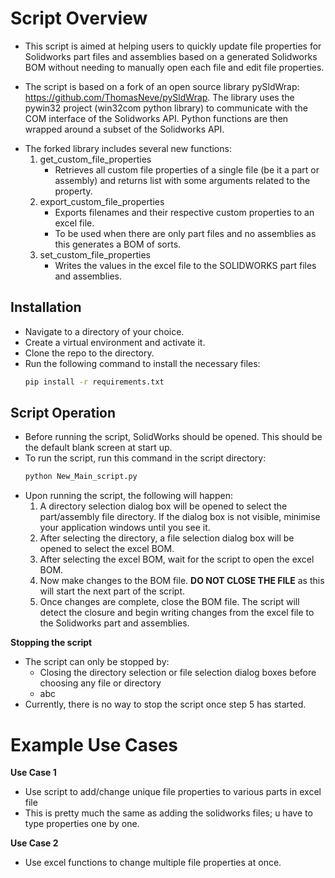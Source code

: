 # Script Overview
* This script is aimed at helping users to quickly update file properties for Solidworks part files and assemblies based on a generated Solidworks BOM without needing to manually open each file and edit file properties.

* The script is based on a fork of an open source library pySldWrap: https://github.com/ThomasNeve/pySldWrap. The library uses the pywin32 project (win32com python library) to communicate with the COM interface of the Solidworks API. Python functions are then wrapped around a subset of the Solidworks API.


<!-- TODO: update this part -->
* The forked library includes several new functions:
    1. get_custom_file_properties
        * Retrieves all custom file properties of a single file (be it a part or assembly) and returns list with some arguments related to the property. 
    2. export_custom_file_properties
        * Exports filenames and their respective custom properties to an excel file.
        * To be used when there are only part files and no assemblies as this generates a BOM of sorts.
    3. set_custom_file_properties 
        * Writes the values in the excel file to the SOLIDWORKS part files and assemblies.

## Installation
* Navigate to a directory of your choice.
* Create a virtual environment and activate it.
* Clone the repo to the directory.
* Run the following command to install the necessary files:
    ```sh
    pip install -r requirements.txt
    ```
<!-- TODO: generate a requirements.txt file -->

## Script Operation
* Before running the script, SolidWorks should be opened. This should be the default blank screen at start up.
* To run the script, run this command in the script directory:
    ```sh
    python New_Main_script.py
    ```
* Upon running the script, the following will happen:
    1. A directory selection dialog box will be opened to select the part/assembly file directory. If the dialog box is not visible, minimise your application windows until you see it.
    2. After selecting the directory, a file selection dialog box will be opened to select the excel BOM.
    3. After selecting the excel BOM, wait for the script to open the excel BOM.
    4. Now make changes to the BOM file. **DO NOT CLOSE THE FILE** as this will start the next part of the script.
    5. Once changes are complete, close the BOM file. The script will detect the closure and begin writing changes from the excel file to the Solidworks part and assemblies.

**Stopping the script**
* The script can only be stopped by:
    * Closing the directory selection or file selection dialog boxes before choosing any file or directory
    * abc
* Currently, there is no way to stop the script once step 5 has started.


# Example Use Cases
**Use Case 1**
* Use script to add/change unique file properties to various parts in excel file
* This is pretty much the same as adding the solidworks files; u have to type properties one by one.

**Use Case 2**
* Use excel functions to change multiple file properties at once.

